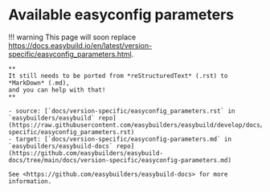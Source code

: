 # Available easyconfig parameters

!!! warning
    This page will soon replace <https://docs.easybuild.io/en/latest/version-specific/easyconfig_parameters.html>.

    **
    It still needs to be ported from *reStructuredText* (.rst) to *MarkDown* (.md),  
    and you can help with that!
    **

    - source: [`docs/version-specific/easyconfig_parameters.rst` in `easybuilders/easybuild` repo](https://raw.githubusercontent.com/easybuilders/easybuild/develop/docs/version-specific/easyconfig_parameters.rst)
    - target: [`docs/version-specific/easyconfig-parameters.md` in `easybuilders/easybuild-docs` repo](https://github.com/easybuilders/easybuild-docs/tree/main/docs/version-specific/easyconfig-parameters.md)

    See <https://github.com/easybuilders/easybuild-docs> for more information.
